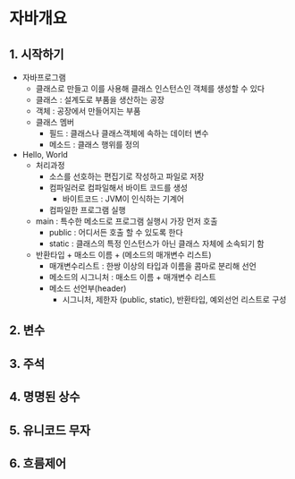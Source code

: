 # 자바개요
## 1. 시작하기
* 자바프로그램
	* 클래스로 만들고 이를 사용해 클래스 인스턴스인 객체를 생성할 수 있다
	* 클래스 : 설계도로 부품을 생산하는 공장
	* 객체 : 공장에서 만들어지는 부품
	* 클래스 멤버
		* 필드 : 클래스나 클래스객체에 속하는 데이터 변수
		* 메소드 : 클래스 행위를 정의
* Hello, World
	* 처리과정
		* 소스를 선호하는 편집기로 작성하고 파일로 저장
		* 컴파일러로 컴파일해서 바이트 코드를 생성
			* 바이트코드 : JVM이 인식하는 기계어
		* 컴파일한 프로그램 실행
	* main : 특수한 메소드로 프로그램 실행시 가장 먼저 호출
		* public : 어디서든 호출 할 수 있도록 한다
		* static : 클래스의 특정 인스턴스가 아닌 클래스 자체에 소속되기 함
	* 반환타입 + 매소드 이름 + (메소드의 매개변수 리스트)
		* 매개변수리스트 : 한쌍 이상의 타입과 이름을 콤마로 분리해 선언
		* 메소드의 시그니처 : 매소드 이름 + 매개변수 리스트
		* 메소드 선언부(header) 
			* 시그니처, 제한자 (public, static), 반환타입, 예외선언 리스트로 구성
## 2. 변수
## 3. 주석
## 4. 명명된 상수
## 5. 유니코드 무자
## 6. 흐름제어
<!--stackedit_data:
eyJoaXN0b3J5IjpbLTczNDg3NzU4NCw3MzA5OTgxMTZdfQ==
-->